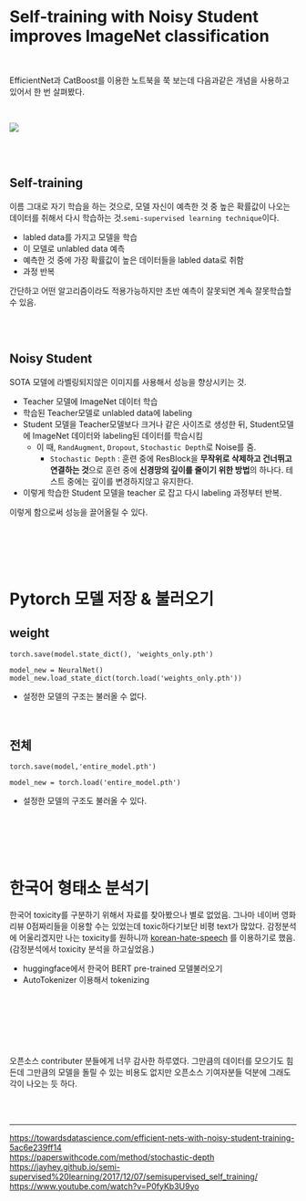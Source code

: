 # Self-training with Noisy Student improves ImageNet classification

<br>

EfficientNet과 CatBoost를 이용한 노트북을 쭉 보는데 다음과같은 개념을 사용하고있어서 한 번 살펴봤다.

<br>

![](https://hoya012.github.io/assets/img/noisy_student/1.PNG)

<br><br>

## **Self-training**
이름 그대로 자기 학습을 하는 것으로, 모델 자신이 예측한 것 중 높은 확률값이 나오는 데이터를 취해서 다시 학습하는 것.`semi-supervised learning technique`이다.
- labled data를 가지고 모델을 학습
- 이 모델로 unlabled data 예측
- 예측한 것 중에 가장 확률값이 높은 데이터들을 labled data로 취함
- 과정 반복

간단하고 어떤 알고리즘이라도 적용가능하지만 초반 예측이 잘못되면 계속 잘못학습할 수 있음.


<br><br>


## **Noisy Student**
SOTA 모델에 라벨링되지않은 이미지를 사용해서 성능을 향상시키는 것. 
- Teacher 모델에 ImageNet 데이터 학습
- 학습된 Teacher모델로 unlabled data에 labeling
- Student 모델을 Teacher모델보다 크거나 같은 사이즈로 생성한 뒤, Student모델에 ImageNet 데이터와 labeling된 데이터를 학습시킴
    - 이 때, `RandAugment`, `Dropout`, `Stochastic Depth`로 Noise를 줌.
        - `Stochastic Depth` : 훈련 중에 ResBlock을 **무작위로 삭제하고 건너뛰고 연결하는 것**으로 훈련 중에 **신경망의 깊이를 줄이기 위한 방법**의 하나다. 테스트 중에는 깊이를 변경하지않고 유지한다. 
- 이렇게 학습한 Student 모델을 teacher 로 잡고 다시 labeling 과정부터 반복.

이렇게 함으로써 성능을 끌어올릴 수 있다.

<br><br><br><br>

# Pytorch 모델 저장 & 불러오기

## weight
```
torch.save(model.state_dict(), 'weights_only.pth')

model_new = NeuralNet() 
model_new.load_state_dict(torch.load('weights_only.pth'))
```
- 설정한 모델의 구조는 불러올 수 없다.

<br>

## 전체
```
torch.save(model,'entire_model.pth')

model_new = torch.load('entire_model.pth')
```
- 설정한 모델의 구조도 불러올 수 있다.


<br><br><br><br>

# 한국어 형태소 분석기 
한국어 toxicity를 구분하기 위해서 자료를 찾아봤으나 별로 없었음. 그나마 네이버 영화리뷰 0점짜리들을 이용할 수는 있었는데 toxic하다기보단 비평 text가 많았다. 감정분석에 어울리겠지만 나는 toxicity를 원하니까 
[korean-hate-speech](https://github.com/kocohub/korean-hate-speech)
를 이용하기로 했음. (감정분석에서 toxicity 분석을 하고싶었음.)
- huggingface에서 한국어 BERT pre-trained 모델불러오기
- AutoTokenizer 이용해서 tokenizing

<br><br><br><br>

#

오픈소스 contributer 분들에게 너무 감사한 하루였다. 그만큼의 데이터를 모으기도 힘든데 그만큼의 모델을 돌릴 수 있는 비용도 없지만 오픈소스 기여자분들 덕분에 그래도 각이 나오는 듯 하다.

<br><br>

* * * 
https://towardsdatascience.com/efficient-nets-with-noisy-student-training-5ac6e239ff14 <br>
https://paperswithcode.com/method/stochastic-depth <br>
https://jayhey.github.io/semi-supervised%20learning/2017/12/07/semisupervised_self_training/ <br>
https://www.youtube.com/watch?v=P0fyKb3U9yo <br>